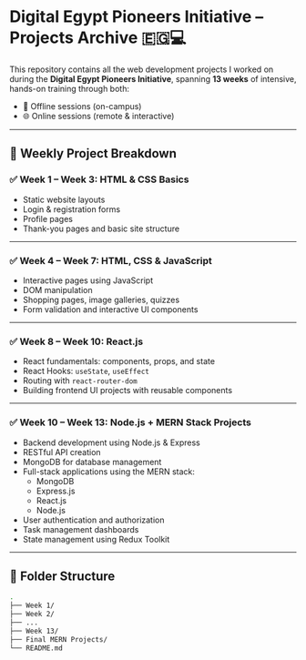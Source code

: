 # Digital Egypt Pioneers Initiative – Projects Archive 🇪🇬💻

This repository contains all the web development projects I worked on during the **Digital Egypt Pioneers Initiative**, spanning **13 weeks** of intensive, hands-on training through both:

- 🏫 Offline sessions (on-campus)
- 🌐 Online sessions (remote & interactive)

---

## 📆 Weekly Project Breakdown

### ✅ Week 1 – Week 3: HTML & CSS Basics
- Static website layouts
- Login & registration forms
- Profile pages
- Thank-you pages and basic site structure

---

### ✅ Week 4 – Week 7: HTML, CSS & JavaScript
- Interactive pages using JavaScript
- DOM manipulation
- Shopping pages, image galleries, quizzes
- Form validation and interactive UI components

---

### ✅ Week 8 – Week 10: React.js
- React fundamentals: components, props, and state
- React Hooks: `useState`, `useEffect`
- Routing with `react-router-dom`
- Building frontend UI projects with reusable components

---

### ✅ Week 10 – Week 13: Node.js + MERN Stack Projects
- Backend development using Node.js & Express
- RESTful API creation
- MongoDB for database management
- Full-stack applications using the MERN stack:
  - MongoDB
  - Express.js
  - React.js
  - Node.js
- User authentication and authorization
- Task management dashboards
- State management using Redux Toolkit

---

## 📁 Folder Structure

```bash
.
├── Week 1/
├── Week 2/
├── ...
├── Week 13/
├── Final MERN Projects/
└── README.md
